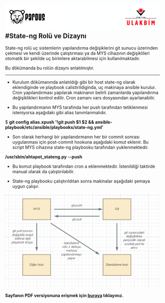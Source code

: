 ![ULAKBIM](../img/ulakbim.jpg)
#State-ng Rolü ve Dizaynı
------

State-ng rolü uç sistemlerin yapılandırma değişiklerini git sunucu üzerinden çekmesi ve kendi üzerinde çalıştırması ya da MYS cihazının değişiklileri otomatik bir şekilde uç birimlere aktarabilmesi için kullanılmaktadır.

Bu dökümanda bu rolün dizaynı anlatılmıştır. 

------

* Kurulum dökümanında anlatıldığı gibi bir host state-ng olarak eklendiginde ve playbook calistirildiginda, uç makinaya ansible kurulur. Cron yapılandırması yapılarak makinanın belirli zamanlarda yapılandırma değişiklikleri kontrol edilir. Cron zamanı vars dosyasından ayarlanabilir. 

* Bu yapılandırmanın MYS tarafında her push tarafından tetiklenmesi isteniyorsa aşağıdaki gibi alias tanımlanmalıdır. 

$ **git config alias.xpush '!git push $1 $2 && ansible-playbook/etc/ansible/playbooks/state-ng.yml'**


* Son olarak herhangi bir yapılandırmanın her bir commit sonrası uygulanması için post-commit hookuna aşağıdaki komut eklenir. Bu script MYS cihazına state-ng playbooku tarafından yuklenmektedir.

**/usr/sbin/ahtapot_stateng.py --push** 

* Bu komut playbook tarafından cron a eklenmektedir. İstenildiği taktirde manual olarak da çalıştırılabilir. 


* State-ng playbooku çalıştırıldıtan sonra makinalar aşağıdaki şemaya uygun çalışır. 


![state-ng](../img/state-ng.png)



**Sayfanın PDF versiyonuna erişmek için [buraya](state-ng-dizayn.pdf) tıklayınız.**
